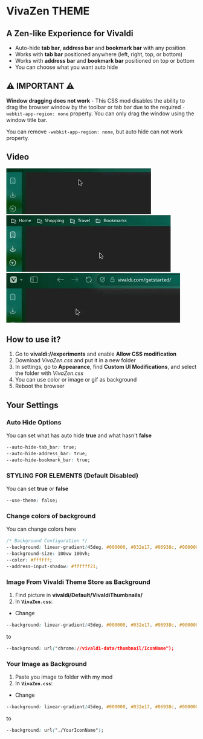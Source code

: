 # VivaZen THEME

## A Zen-like Experience for Vivaldi

- Auto-hide **tab bar**, **address bar** and **bookmark bar** with any position
- Works with **tab bar** positioned anywhere (left, right, top, or bottom)
- Works with **address bar** and **bookmark bar** positioned on top or bottom
- You can choose what you want auto hide

## ⚠️ IMPORTANT ⚠️

**Window dragging does not work** - This CSS mod disables the ability to drag the browser window by the toolbar or tab bar due to the required `-webkit-app-region: none` property. You can only drag the window using the window title bar.

You can remove `-webkit-app-region: none`, but auto hide can not work property.

## Video

![Video of VivaZen](./screenshots/address-bookmark-hide.gif)
![Video of VivaZen](./screenshots/address-hide.gif)
![Video of VivaZen](./screenshots/bookmark-hide.gif)

## How to use it?

1. Go to **vivaldi://experiments** and enable **Allow CSS modification**
2. Download _VivaZen.css_ and put it in a new folder
3. In settings, go to **Appearance**, find **Custom UI Modifications**, and select the folder with _VivaZen.css_
4. You can use color or image or gif as background
5. Reboot the browser

## Your Settings

### Auto Hide Options

You can set what has auto hide **true** and what hasn't **false**

```CSS
--auto-hide-tab_bar: true;
--auto-hide-address_bar: true;
--auto-hide-bookmark_bar: true;
```

### STYLING FOR ELEMENTS (Default Disabled)

You can set **true** or **false**

```css
--use-theme: false;
```

### Change colors of background

You can change colors here

```css
/* Background Configuration */
--background: linear-gradient(45deg, #000000, #032e17, #06938c, #000000);
--background-size: 100vw 100vh;
--color: #ffffff;
--address-input-shadow: #ffffff21;
```

### Image From Vivaldi Theme Store as Background

1. Find picture in **vivaldi/Default/VivaldiThumbnails/**
2. In **`VivaZen.css`**:

- Change

```css
--background: linear-gradient(45deg, #000000, #032e17, #06938c, #000000);
```

to

```css
--background: url("chrome://vivaldi-data/thumbnail/IconName");
```

### Your Image as Background

1. Paste you image to folder with my mod
2. In **`VivaZen.css`**:

- Change

```css
--background: linear-gradient(45deg, #000000, #032e17, #06938c, #000000);
```

to

```css
--background: url("./YourIconName");
```
